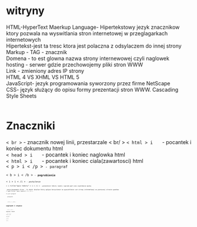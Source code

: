 # witryny
HTML-HyperText Maerkup Language- Hipertekstowy jezyk znacznikow ktory pozwala na wyswitlania stron internetowej w przeglagarkach internetowych <br>
Hipertekst-jest ta tresc ktora jest polaczna z odsylaczem do innej strony <br>
Markup - TAG - znacznik  <br>
Domena - to est glowna nazwa strony internewowej czyli naglowek <br>
hosting - serwer gdzie przechowojemy pliki stron WWW <br>
Link - zmieniony adres IP strony <br>
HTML 4 VS XHML VS HTML 5 <br>
JavaScript- jezyk programowania  syworzony przez firme NetScape <br>
CSS- język służący do opisu formy prezentacji stron WWW. Cascading Style Sheets <br>
<br>
<h1>Znaczniki</h1>
<code>< br ></code>  - znacznik nowej linii, przestarzale < br/ >
<code>< html > i </ html>  </code> - pocantek i koniec dokumentu html<br>
<code>< head > i  </ head> </code> - pocantek i koniec naglowka html<br>
<code>< html > i </ html> </ head> </code> - pocantek i koniec ciala(zawartosci) html<br>
<code>< p > i < /p ><code> - paragraf<br>
<code>< b > i < /b ><code> - <b>pogrubienie</b><br>
<code>< i > i < /i ><code> - <i>pochylenie</i><br>
<code>< i title="opis tekstu" > i < /i ><code> - <i title="opis tekstu">pochylenie tekstu razem z opisem pod czas najechania myską<i><br>
 pozycjonowamie stron - to zbiór dzialan ktory wplywa korzystanie na wyswietlenie sie strony intermetowej na pierwszej stronie wymikow 
<code>< span title= "opis tekstu"> i < /i ><code> - <p>to jest paragraf <span title="opis tekstu"tekst razem z opis podczas najechania myską<i><br>
  paragrafu</p><br>
  <code>< h1 > i < /h1 ><code> - <h1>naglowek 1 stopnia</h1><br>
  <code>< h2 > i < /h2 ><code> - <h2>naglowek 1 stopnia</h2><br>
  <code>< h3 > i < /h3 ><code> - <h3>naglowek 1 stopnia</h3><br>
  <code>< h4 > i < /h4 ><code> - <h4>naglowek 1 stopnia</h4><br>
  <code>< h5 > i < /h5 ><code> - <h5>naglowek 1 stopnia</h5><br>
  <code>< h6 > i < /h6 ><code> - <h6>naglowek 1 stopnia</h6><br>
  <code>< h7 > i < /h7 ><code> - <h7>naglowek 1 stopnia</h7><br>
   <code>< body bgcolor="red" ></code><kolor tla - w HTML 5 nie uzywac</body><br>
   
